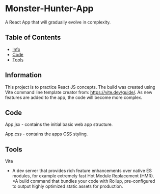 # Monster-Hunter-App
A React App that will gradually evolve in complexity.

## Table of Contents

* [Info](#information)
* [Code](#code)
* [Tools](#tools)

## Information

This project is to practice React JS concepts. The build was created using Vite command line template creator from: https://vite.dev/guide/.
As new features are added to the app, the code will become more complex.


## Code

App.jsx - contains the initial basic web app structure.

App.css - contains the apps CSS styling.


## Tools

Vite
* A dev server that provides rich feature enhancements over native ES modules, for example extremely fast Hot Module Replacement (HMR).
*A build command that bundles your code with Rollup, pre-configured to output highly optimized static assets for production.

